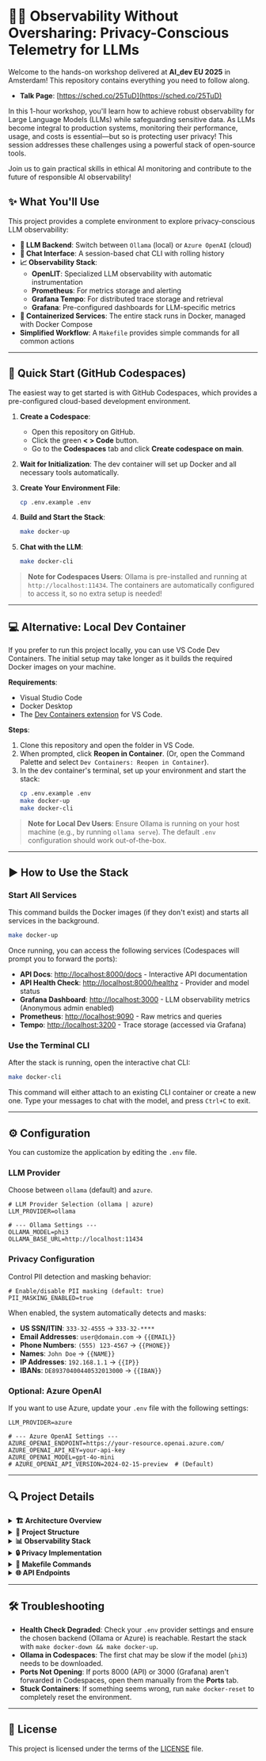 # 🕵️‍♂️ Observability Without Oversharing: Privacy-Conscious Telemetry for LLMs

Welcome to the hands-on workshop delivered at **AI_dev EU 2025** in Amsterdam! This repository contains everything you need to follow along.

- **Talk Page**: [https://sched.co/25TuD](https://sched.co/25TuD)

In this 1-hour workshop, you'll learn how to achieve robust observability for Large Language Models (LLMs) while safeguarding sensitive data. As LLMs become integral to production systems, monitoring their performance, usage, and costs is essential—but so is protecting user privacy! This session addresses these challenges using a powerful stack of open-source tools.

Join us to gain practical skills in ethical AI monitoring and contribute to the future of responsible AI observability!

## ✨ What You'll Use

This project provides a complete environment to explore privacy-conscious LLM observability:

- **🤖 LLM Backend**: Switch between `Ollama` (local) or `Azure OpenAI` (cloud)
- **💬 Chat Interface**: A session-based chat CLI with rolling history
- **📈 Observability Stack**:
  - **OpenLIT**: Specialized LLM observability with automatic instrumentation
  - **Prometheus**: For metrics storage and alerting
  - **Grafana Tempo**: For distributed trace storage and retrieval
  - **Grafana**: Pre-configured dashboards for LLM-specific metrics
- **🐳 Containerized Services**: The entire stack runs in Docker, managed with Docker Compose
- **Simplified Workflow**: A `Makefile` provides simple commands for all common actions

---

## 🚀 Quick Start (GitHub Codespaces)

The easiest way to get started is with GitHub Codespaces, which provides a pre-configured cloud-based development environment.

1.  **Create a Codespace**:
    - Open this repository on GitHub.
    - Click the green **< > Code** button.
    - Go to the **Codespaces** tab and click **Create codespace on main**.

2.  **Wait for Initialization**: The dev container will set up Docker and all necessary tools automatically.

3.  **Create Your Environment File**:
    ```bash
    cp .env.example .env
    ```

4.  **Build and Start the Stack**:
    ```bash
    make docker-up
    ```

5.  **Chat with the LLM**:
    ```bash
    make docker-cli
    ```

> **Note for Codespaces Users**: Ollama is pre-installed and running at `http://localhost:11434`. The containers are automatically configured to access it, so no extra setup is needed!

---

## 💻 Alternative: Local Dev Container

If you prefer to run this project locally, you can use VS Code Dev Containers. The initial setup may take longer as it builds the required Docker images on your machine.

**Requirements**:
- Visual Studio Code
- Docker Desktop
- The [Dev Containers extension](https://marketplace.visualstudio.com/items?itemName=ms-vscode-remote.remote-containers) for VS Code.

**Steps**:
1. Clone this repository and open the folder in VS Code.
2. When prompted, click **Reopen in Container**. (Or, open the Command Palette and select `Dev Containers: Reopen in Container`).
3. In the dev container's terminal, set up your environment and start the stack:
   ```bash
   cp .env.example .env
   make docker-up
   make docker-cli
   ```

> **Note for Local Dev Users**: Ensure Ollama is running on your host machine (e.g., by running `ollama serve`). The default `.env` configuration should work out-of-the-box.

---

## ▶️ How to Use the Stack

### Start All Services

This command builds the Docker images (if they don't exist) and starts all services in the background.

```bash
make docker-up
```

Once running, you can access the following services (Codespaces will prompt you to forward the ports):

- **API Docs**: [http://localhost:8000/docs](http://localhost:8000/docs) - Interactive API documentation
- **API Health Check**: [http://localhost:8000/healthz](http://localhost:8000/healthz) - Provider and model status
- **Grafana Dashboard**: [http://localhost:3000](http://localhost:3000) - LLM observability metrics (Anonymous admin enabled)
- **Prometheus**: [http://localhost:9090](http://localhost:9090) - Raw metrics and queries
- **Tempo**: [http://localhost:3200](http://localhost:3200) - Trace storage (accessed via Grafana)

### Use the Terminal CLI

After the stack is running, open the interactive chat CLI:

```bash
make docker-cli
```

This command will either attach to an existing CLI container or create a new one. Type your messages to chat with the model, and press `Ctrl+C` to exit.

---

## ⚙️ Configuration

You can customize the application by editing the `.env` file.

### LLM Provider

Choose between `ollama` (default) and `azure`.

```env
# LLM Provider Selection (ollama | azure)
LLM_PROVIDER=ollama

# --- Ollama Settings ---
OLLAMA_MODEL=phi3
OLLAMA_BASE_URL=http://localhost:11434
```

### Privacy Configuration

Control PII detection and masking behavior:

```env
# Enable/disable PII masking (default: true)
PII_MASKING_ENABLED=true
```

When enabled, the system automatically detects and masks:
- **US SSN/ITIN**: `333-32-4555` → `333-32-****`
- **Email Addresses**: `user@domain.com` → `{{EMAIL}}`
- **Phone Numbers**: `(555) 123-4567` → `{{PHONE}}`
- **Names**: `John Doe` → `{{NAME}}`
- **IP Addresses**: `192.168.1.1` → `{{IP}}`
- **IBANs**: `DE89370400440532013000` → `{{IBAN}}`

### Optional: Azure OpenAI

If you want to use Azure, update your `.env` file with the following settings:

```env
LLM_PROVIDER=azure

# --- Azure OpenAI Settings ---
AZURE_OPENAI_ENDPOINT=https://your-resource.openai.azure.com/
AZURE_OPENAI_API_KEY=your-api-key
AZURE_OPENAI_MODEL=gpt-4o-mini
# AZURE_OPENAI_API_VERSION=2024-02-15-preview  # (Default)
```

---

## 🔍 Project Details

<details>
<summary><strong>🏗️ Architecture Overview</strong></summary>

```mermaid
graph TD
    U[👤 User] --> CLI[📱 CLI Client]
    CLI --> API[🚀 FastAPI App]
    
    API --> PII[🔒 Presidio PII Masker]
    PII --> LLM[🤖 LLM Provider]
    
    LLM --> OLLAMA[🦙 Ollama Local]
    LLM --> AZURE[☁️ Azure OpenAI]
    
    API --> OPENLIT[📊 OpenLIT]
    OPENLIT --> OTEL[📡 OTel Collector]
    
    OTEL --> TEMPO[📦 Tempo]
    OTEL --> PROM[📈 Prometheus]
    
    TEMPO --> GRAFANA[📊 Grafana]
    PROM --> GRAFANA
```

**Privacy Flow:**
1. User input → Presidio PII masker
2. Sanitized text → LLM processing  
3. Only masked data in telemetry traces

</details>

<details>
<summary><strong>📂 Project Structure</strong></summary>

```
apps/
├── api/                    # FastAPI application with PII masking
│   ├── main.py            # App initialization & lifespan
│   ├── routers/inference.py # Chat endpoint with PII protection
│   ├── services/llm_client.py # Unified LLM client (Ollama/Azure)
│   └── utils/pii_masker.py # Presidio PII detection & masking
├── cli/                    # Interactive terminal chat client
├── otel_col/              # OpenTelemetry Collector configuration
├── grafana/               # Grafana dashboards & provisioning
├── grafana_tempo/         # Tempo trace storage configuration
└── prometheus/            # Prometheus metrics configuration
```

</details>

<details>
<summary><strong>📊 Observability Stack</strong></summary>

- **OpenLIT** → LLM-specific observability with automatic instrumentation
- **OpenTelemetry Collector** → Routes traces to Tempo, metrics to Prometheus  
- **Grafana Tempo** → Distributed tracing storage and querying
- **Prometheus** → Time-series metrics storage
- **Grafana** → Visualization dashboards for metrics and traces

</details>

<details>
<summary><strong>🔒 Privacy Implementation</strong></summary>

**PII Detection Pipeline:**
```python
# Before LLM processing in apps/api/routers/inference.py
user_message = PIIMasker.get_instance().mask(request.user_message)
```

**Supported Entity Types:**
- Financial: US_SSN, US_ITIN, CREDIT_CARD, IBAN_CODE
- Personal: PERSON, EMAIL_ADDRESS, PHONE_NUMBER  
- Infrastructure: IP_ADDRESS, US_DRIVER_LICENSE, US_PASSPORT

**Masking Strategies:**
- Partial masking: `333-32-4555` → `333-32-****`
- Token replacement: `user@domain.com` → `{{EMAIL}}`
- Context preservation: "US" in "US SSN" is preserved

</details>

<details>
<summary><strong>📜 Makefile Commands</strong></summary>

- `make help` — List all available commands
- `make docker-up` — Build and start the entire stack
- `make docker-cli` — Open interactive chat CLI
- `make docker-logs` — Tail logs from all services
- `make docker-ps` — List running services
- `make docker-down` — Stop and remove services
- `make docker-reset` — Complete reset (including volumes)
- `make test-api` — Smoke-test the chat endpoint

</details>

<details>
<summary><strong>🌐 API Endpoints</strong></summary>

- `GET /` — Root info and available endpoints
- `GET /healthz` — Health status (provider, model, PII masking)
- `POST /v1/chat` — Main chat endpoint with PII protection
- `GET /docs` — Interactive API documentation (Swagger UI)

</details>


---

## 🛠️ Troubleshooting

- **Health Check Degraded**: Check your `.env` provider settings and ensure the chosen backend (Ollama or Azure) is reachable. Restart the stack with `make docker-down && make docker-up`.
- **Ollama in Codespaces**: The first chat may be slow if the model (`phi3`) needs to be downloaded.
- **Ports Not Opening**: If ports 8000 (API) or 3000 (Grafana) aren't forwarded in Codespaces, open them manually from the **Ports** tab.
- **Stuck Containers**: If something seems wrong, run `make docker-reset` to completely reset the environment.

---

## 📄 License

This project is licensed under the terms of the [LICENSE](LICENSE) file.
